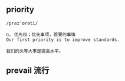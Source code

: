 ## priority
```
/praɪ'ɒrəti/

n. 优先权；优先事项，首要的事情
Our first priority is to improve standards.

我们的头等大事是提高水平。
```
## prevail 流行